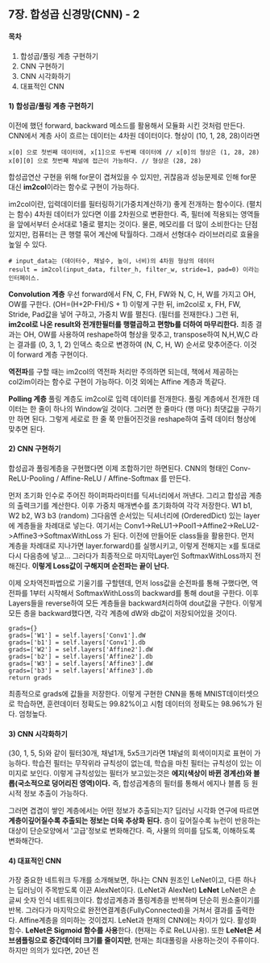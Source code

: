 ## 7장. 합성곱 신경망(CNN) - 2
#### 목차
1) 합성곱/풀링 계층 구현하기
2) CNN 구현하기
3) CNN 시각화하기
4) 대표적인 CNN
#### 1) 합성곱/풀링 계층 구현하기
이전에 했던 forward, backward 메소드를 활용해서 모듈화 시킨 것처럼 만든다.
CNN에서 계층 사이 흐르는 데이터는 4차원 데이터이다.
형상이 (10, 1, 28, 28)이라면 
```
x[0] 으로 첫번째 데이터에, x[1]으로 두번째 데이터에 // x[0]의 형상은 (1, 28, 28)
x[0][0] 으로 첫번째 채널에 접근이 가능하다. // 형상은 (28, 28)
```
합성곱연산 구현을 위해 for문이 겹쳐있을 수 있지만, 귀찮음과 성능문제로 인해 for문대신 **im2col**이라는 함수로 구현이 가능하다.

im2col이란, 입력데이터를 필터링하기(가중치계산하기) 좋게 전개하는 함수이다. (펼치는 함수)
4차원 데이터가 있다면 이를 2차원으로 변환한다. 즉, 필터에 적용되는 영역들을 앞에서부터 순서대로 1줄로 펼치는 것이다. 
물론, 메모리를 더 많이 소비한다는 단점 있지만, 컴퓨터는 큰 행렬 묶어 계산에 탁월하다. 그래서 선형대수 라이브러리로 효율을 높일 수 있다.
```
# input_data는 (데이터수, 채널수, 높이, 너비)의 4차원 형상의 데이터
result = im2col(input_data, filter_h, filter_w, stride=1, pad=0) 이라는 인터페이스.
```

**Convolution 계층**
우선 forward에서 FN, C, FH, FW와 N, C, H, W를 가지고 OH, OW를 구한다. (OH=(H+2P-FH)/S + 1) 이렇게 구한 뒤, im2col로 x, FH, FW, Stride, Pad값을 넣어 구하고, 가중치 W를 펼친다. (필터를 전재한다.) 그런 뒤, **im2col로 나온 result와 전개한필터를 행렬곱하고 편향b를 더하여 마무리한다.** 
최종 결과는 OH, OW를 사용하여 reshape하여 형상을 맞추고, transpose하여 N,H,W,C 라는 결과를 (0, 3, 1, 2) 인덱스 축으로 변경하여 (N, C, H, W) 순서로 맞추어준다. 이것이 forward 계층 구현이다.

**역전파**를 구할 때는 im2col의 역전파 처리만 주의하면 되는데, 책에서 제공하는 col2im이라는 함수로 구현이 가능하다. 이것 외에는 Affine 계층과 똑같다.

**Polling 계층**
풀링 계층도 im2col로 입력 데이터를 전개한다. 풀링 계층에서 전개한 데이터는 한 줄이 하나의 Window일 것이다. 그러면 한 줄마다 (행 마다) 최댓값을 구하기만 하면 된다. 그렇게 세로로 한 줄 쭉 만들어진것을 reshape하여 출력 데이터 형상에 맞추면 된다.
#### 2) CNN 구현하기
합성곱과 풀링계층을 구현했다면 이제 조합하기만 하면된다. 
CNN의 형태인 Conv-ReLU-Pooling / Affine-ReLU / Affine-Softmax 를 만든다.

먼저 초기화 인수로 주어진 하이퍼파라미터를 딕셔너리에서 꺼낸다. 그리고 합성곱 계층의 출력크기를 계산한다.
이후 가중치 매개변수를 초기화하여 각각 저장한다. W1 b1, W2 b2, W3 b3 (random)
그다음엔 순서있는 딕셔너리에 (OrderedDict) 있는 layer에 계층들을 차례대로 넣는다. 여기서는
Conv1->ReLU1->Pool1->Affine2->ReLU2->Affine3->SoftmaxWithLoss 가 된다.
이전에 만들어둔 class들을 활용한다.
먼저 계층을 차례대로 지나가면 layer.forward()를 실행시키고, 이렇게 전해지는 x를 토대로 다시 다음층에 넣고... 그러다가 최종적으로 마지막Layer인 SoftmaxWithLoss까지 전해진다.
**이렇게 Loss값이 구해지며 순전파는 끝이 난다.**

이제 오차역전파법으로 기울기를 구할텐데, 먼저 loss값을 순전파를 통해 구했다면,
역전파를 1부터 시작해서 SoftmaxWithLoss의 backward를 통해 dout을 구한다.
이후 Layers들을 reverse하여 모든 계층들을 backward처리하여 dout값을 구한다.
이렇게 모든 층을 backward했다면, 각각 계층에 dW와 db값이 저장되어있을 것이다.
```
grads={}
grads=['W1'] = self.layers['Conv1'].dW
grads=['b1'] = self.layers['Conv1'].db
grads=['W2'] = self.layers['Affine2'].dW
grads=['b2'] = self.layers['Affine2'].db
grads=['W3'] = self.layers['Affine3'].dW
grads=['b3'] = self.layers['Affine3'].db
return grads
```
최종적으로 grads에 값들을 저장한다.
이렇게 구현한 CNN을 통해 MNIST데이터셋으로 학습하면, 훈련데이터 정확도는 99.82%이고 시험 데이터의 정확도는 98.96%가 된다. 엄청높다.
#### 3) CNN 시각화하기
(30, 1, 5, 5)와 같이 필터30개, 채널1개, 5x5크기라면 1채널의 회색이미지로 표현이 가능하다.
학습전 필터는 무작위라 규칙성이 없는데, 학습을 마친 필터는 규칙성이 있는 이미지로 보인다.
이렇게 규칙성있는 필터가 보고있는것은 **에지(색상이 바뀐 경계선)와 블롭(국소적으로 덩어리진 영역)이다.** 
즉, 합성곱계층의 필터를 통해서 에지나 블롭 등 원시적 정보 추출이 가능하다.

그러면 겹겹이 쌓인 계층에서는 어떤 정보가 추출되는지?
딥러닝 시각화 연구에 따르면 **계층이깊어질수록 추출되는 정보는 더욱 추상화 된다.** 
층이 깊어질수록 뉴런이 반응하는 대상이 단순모양에서 '고급'정보로 변화해간다. 즉, 사물의 의미를 담도록, 이해하도록 변화해간다.
#### 4) 대표적인 CNN
가장 중요한 네트워크 두개를 소개해보면, 하나는 CNN 원조인 LeNet이고, 다른 하나는 딥러닝이 주목받도록 이끈 AlexNet이다. (LeNet과 AlexNet)
**LeNet**
LeNet은 손글씨 숫자 인식 네트워크이다. 합성곱계층과 풀링계층을 반복하며 단순히 원소줄이기를 반복. 그러다가 마지막으로 완전연결계층(FullyConnected)을 거쳐서 결과를 출력한다. Affine계층을 의미하는 것이겠지.
LeNet과 현재의 CNN에는 차이가 있다.  활성화함수. **LeNet은 Sigmoid 함수를 사용**한다. (현재는 주로 ReLU사용). 또한 **LeNet은 서브샘플링으로 중간데이터 크기를 줄이지만**, 현재는 최대풀링을 사용하는것이 주류이다. 하지만 의의가 있다면, 20년 전 